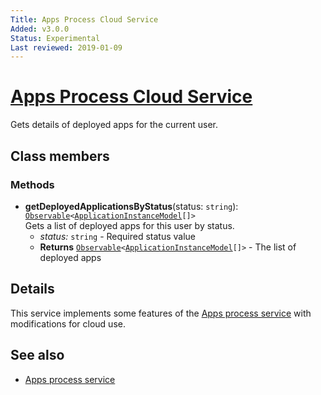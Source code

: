```yaml
---
Title: Apps Process Cloud Service
Added: v3.0.0
Status: Experimental
Last reviewed: 2019-01-09
---
```


# [Apps Process Cloud Service](../../lib/process-services-cloud/src/lib/app/services/apps-process-cloud.service.ts "Defined in apps-process-cloud.service.ts")

Gets details of deployed apps for the current user. 

## Class members

### Methods

-   **getDeployedApplicationsByStatus**(status: `string`): [`Observable`](http://reactivex.io/documentation/observable.html)`<`[`ApplicationInstanceModel`](../../lib/process-services-cloud/src/lib/app/models/application-instance.model.ts)`[]>`<br/>
    Gets a list of deployed apps for this user by status.
    -   _status:_ `string`  - Required status value
    -   **Returns** [`Observable`](http://reactivex.io/documentation/observable.html)`<`[`ApplicationInstanceModel`](../../lib/process-services-cloud/src/lib/app/models/application-instance.model.ts)`[]>` - The list of deployed apps

## Details

This service implements some features of the [Apps process service](../core/apps-process.service.md)
with modifications for cloud use.

## See also

-   [Apps process service](../core/apps-process.service.md)
